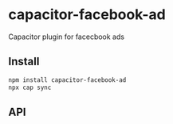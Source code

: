 # capacitor-facebook-ad

Capacitor plugin for facecbook ads

## Install

```bash
npm install capacitor-facebook-ad
npx cap sync
```

## API

<docgen-index></docgen-index>

<docgen-api>
<!-- run docgen to generate docs from the source -->
<!-- More info: https://github.com/ionic-team/capacitor-docgen -->
</docgen-api>

